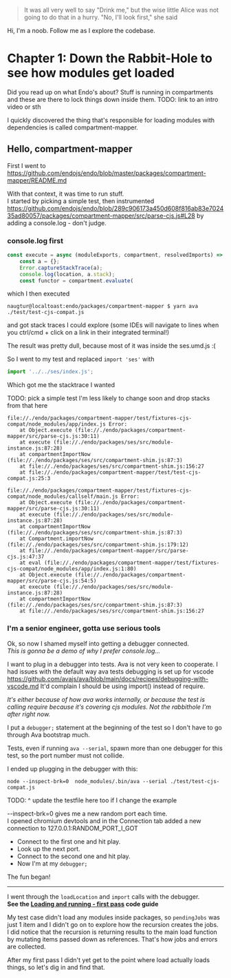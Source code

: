 
> It was all very well to say "Drink me," but the wise little Alice was not going to do that in a hurry. "No, I'll look first," she said

Hi, I'm a noob. Follow me as I explore the codebase.  

# Chapter 1: Down the Rabbit-Hole to see how modules get loaded

Did you read up on what Endo's about? Stuff is running in compartments and these are there to lock things down inside them. 
TODO: link to an intro video or sth

I quickly discovered the thing that's responsible for loading modules with dependencies is called compartment-mapper.

## Hello, compartment-mapper

First I went to https://github.com/endojs/endo/blob/master/packages/compartment-mapper/README.md

With that context, it was time to run stuff.  
I started by picking a simple test, then instrumented https://github.com/endojs/endo/blob/289c906173a450d608f816ab83e702435ad80057/packages/compartment-mapper/src/parse-cjs.js#L28 by adding a console.log - don't judge.

### console.log first

```js
const execute = async (moduleExports, compartment, resolvedImports) => {
    const a = {};
    Error.captureStackTrace(a);
    console.log(location, a.stack);
    const functor = compartment.evaluate(
```
which I then executed
```
naugtur@localtoast:endo/packages/compartment-mapper $ yarn ava ./test/test-cjs-compat.js
```
and got stack traces I could explore (some IDEs will navigate to lines when you ctrl/cmd + click on a link in their integrated terminal!)

The result was pretty dull, because most of it was inside the ses.umd.js :(

So I went to my test and replaced `import 'ses'` with
```js
import '../../ses/index.js';
```

Which got me the stacktrace I wanted

TODO: pick a simple test I'm less likely to change soon and drop stacks from that here
```
file://./endo/packages/compartment-mapper/test/fixtures-cjs-compat/node_modules/app/index.js Error: 
    at Object.execute (file://./endo/packages/compartment-mapper/src/parse-cjs.js:30:11)
    at execute (file://./endo/packages/ses/src/module-instance.js:87:28)
    at compartmentImportNow (file://./endo/packages/ses/src/compartment-shim.js:87:3)
    at file://./endo/packages/ses/src/compartment-shim.js:156:27
    at file://./endo/packages/compartment-mapper/test/test-cjs-compat.js:25:3

file://./endo/packages/compartment-mapper/test/fixtures-cjs-compat/node_modules/callself/main.js Error: 
    at Object.execute (file://./endo/packages/compartment-mapper/src/parse-cjs.js:30:11)
    at execute (file://./endo/packages/ses/src/module-instance.js:87:28)
    at compartmentImportNow (file://./endo/packages/ses/src/compartment-shim.js:87:3)
    at Compartment.importNow (file://./endo/packages/ses/src/compartment-shim.js:179:12)
    at file://./endo/packages/compartment-mapper/src/parse-cjs.js:47:37
    at eval (file://./endo/packages/compartment-mapper/test/fixtures-cjs-compat/node_modules/app/index.js:1:80)
    at Object.execute (file://./endo/packages/compartment-mapper/src/parse-cjs.js:54:5)
    at execute (file://./endo/packages/ses/src/module-instance.js:87:28)
    at compartmentImportNow (file://./endo/packages/ses/src/compartment-shim.js:87:3)
    at file://./endo/packages/ses/src/compartment-shim.js:156:27
```

### I'm a senior engineer, gotta use serious tools

Ok, so now I shamed myself into getting a debugger connected.  
*This is gonna be a demo of why I prefer console.log...*

I want to plug in a debugger into tests. Ava is not very keen to cooperate. I had issues with the default way ava tests debugging is set up for vscode https://github.com/avajs/ava/blob/main/docs/recipes/debugging-with-vscode.md
It'd complain I should be using import() instead of require.

*It's either because of how ava works internally, or because the test is calling require because it's covering cjs modules. Not the rabbithole I'm after right now.*

I put a `debugger;` statement at the beginning of the test so I don't have to go through Ava bootstrap much.

Tests, even if running `ava --serial`, spawn more than one debugger for this test, so the port number must not collide.

I ended up plugging in the debugger with this:
```
node --inspect-brk=0  node_modules/.bin/ava --serial ./test/test-cjs-compat.js
```
TODO: ^ update the testfile here too if I change the example

--inspect-brk=0 gives me a new random port each time.  
I opened chromium devtools and in the Connection tab added a new connection to 127.0.0.1:RANDOM_PORT_I_GOT 
- Connect to the first one and hit play.  
- Look up the next port.  
- Connect to the second one and hit play.  
- Now I'm at my `debugger;`

The fun began! 

----

I went through the `loadLocation` and `import` calls with the debugger.  
**See the [Loading and running - first pass](./docs/loading-code-guide.md) code guide**


My test case didn't load any modules inside packages, so `pendingJobs` was just 1 item and I didn't go on to explore how the recursion creates the jobs.  
I did notice that the recursion is returning results to the main load function by mutating items passed down as references. That's how jobs and errors are collected. 

After my first pass I didn't yet get to the point where load actually loads things, so let's dig in and find that.


